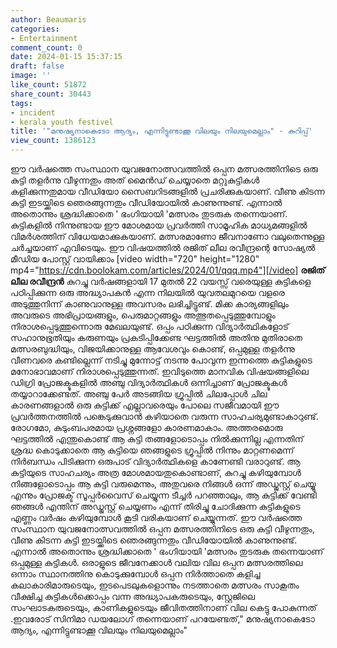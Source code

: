 ```yaml
---
author: Beaumaris
categories:
- Entertainment
comment_count: 0
date: 2024-01-15 15:37:15
draft: false
image: ''
like_count: 51872
share_count: 30443
tags:
- incident
- kerala youth festivel
title: '"മനുഷ്യനാകെടോ ആദ്യം, എന്നിട്ടുണ്ടാക്കൂ വിലയും നിലയുമെല്ലാം" - കുറിപ്പ്'
view_count: 1386123
---
```


ഈ വർഷത്തെ സംസ്ഥാന യുവജനോത്സവത്തിൽ ഒപ്പന മത്സരത്തിനിടെ ഒരു കുട്ടി തളർന്നു വീഴുന്നതും അത് മൈൻഡ് ചെയ്യാതെ മറ്റുകുട്ടികൾ കളിക്കുന്നതുമായ വീഡിയോ സൈബറിടങ്ങളിൽ പ്രചരിക്കുകയാണ്‌. വീണു കിടന്ന കുട്ടി ഇടയ്ക്കിടെ ഞെരങ്ങുന്നതും വീഡിയോയിൽ കാണുന്നുണ്ട്. എന്നാൽ അതൊന്നും ശ്രദ്ധിക്കാതെ ' ഭംഗിയായി 'മത്സരം തുടരുക തന്നെയാണ്. കുട്ടികളിൽ നിന്നുണ്ടായ ഈ മോശമായ പ്രവർത്തി സാമൂഹിക മാധ്യമങ്ങളിൽ വിമർശത്തിന് വിധേയമാക്കുകയാണ്. മത്സരമാണോ ജീവനാണോ വലുതെന്നുള്ള ചർച്ചയാണ് എവിടെയും. ഈ വിഷയത്തിൽ രജിത് ലീല രവീന്ദ്രന്റെ സോഷ്യൽ മീഡിയ പോസ്റ്റ് വായിക്കാം [video width="720" height="1280" mp4="https://cdn.boolokam.com/articles/2024/01/qqq.mp4"][/video] **രജിത് ലീല രവീന്ദ്രൻ** കുറച്ചു വർഷങ്ങളായി 17 മുതൽ 22 വയസ്സ് വരെയുള്ള കുട്ടികളെ പഠിപ്പിക്കുന്ന ഒരു അദ്ധ്യാപകൻ എന്ന നിലയിൽ യുവതലമുറയെ വളരെ അടുത്തുനിന്ന് കാണുവാനുള്ള അവസരം ലഭിച്ചിട്ടുണ്ട്. മിക്ക കാര്യങ്ങളിലും അവരുടെ അഭിപ്രായങ്ങളും, പെരുമാറ്റങ്ങളും അത്ഭുതപ്പെടുത്തുമ്പോളും നിരാശപ്പെടുത്തുന്നൊരു മേഖലയുണ്ട്. ഒപ്പം പഠിക്കുന്ന വിദ്യാർത്ഥികളോട് സഹാനുഭൂതിയും കരുണയും പ്രകടിപ്പിക്കേണ്ട ഘട്ടത്തിൽ അതിനു മുതിരാതെ മത്സരബുദ്ധിയും, വിജയിക്കാനുള്ള ആവേശവും കൊണ്ട്, ഒപ്പമുള്ള തളർന്നു വീണവരെ കണ്ടില്ലെന്ന് നടിച്ചു മുന്നോട്ട് നടന്നു പോവുന്ന ഇന്നത്തെ കുട്ടികളുടെ മനോഭാവമാണ് നിരാശപ്പെടുത്തുന്നത്. ഇവിടുത്തെ മാനവിക വിഷയങ്ങളിലെ ഡിഗ്രി പ്രോജക്ടുകളിൽ അഞ്ചു വിദ്യാർത്ഥികൾ ഒന്നിച്ചാണ് പ്രോജക്ടുകൾ തയ്യാറാക്കേണ്ടത്. അഞ്ചു പേർ അടങ്ങിയ ഗ്രൂപ്പിൽ ചിലപ്പോൾ ചില കാരണങ്ങളാൽ ഒരു കുട്ടിക്ക് എല്ലാവരെയും പോലെ സജീവമായി ഈ പ്രവർത്തനത്തിൽ പങ്കെടുക്കുവാൻ കഴിയാതെ വരുന്ന സാഹചര്യമുണ്ടാകാറുണ്ട്. രോഗമോ, കുടുംബപരമായ പ്രശ്നങ്ങളോ കാരണമാകാം. അത്തരമൊരു ഘട്ടത്തിൽ എന്തുകൊണ്ട് ആ കുട്ടി തങ്ങളോടൊപ്പം നിൽക്കുന്നില്ല എന്നതിന് ശ്രദ്ധ കൊടുക്കാതെ ആ കുട്ടിയെ ഞങ്ങളുടെ ഗ്രൂപ്പിൽ നിന്നും മാറ്റണമെന്ന് നിർബന്ധം പിടിക്കുന്ന ഒരുപാട് വിദ്യാർത്ഥികളെ കാണേണ്ടി വരാറുണ്ട്. ആ കുട്ടിയുടെ സാഹചര്യം അത്ര മോശമായതുകൊണ്ടാണ്, കുറച്ചു കഴിയുമ്പോൾ നിങ്ങളോടൊപ്പം ആ കുട്ടി വരുമെന്നും, അതുവരെ നിങ്ങൾ ഒന്ന് അഡ്ജസ്റ്റ് ചെയ്യൂ എന്നും പ്രോജക്ട് സൂപ്പർവൈസ് ചെയ്യുന്ന ടീച്ചർ പറഞ്ഞാലും, ആ കുട്ടിക്ക് വേണ്ടി ഞങ്ങൾ എന്തിന് അഡ്ജസ്റ്റ് ചെയ്യണം എന്ന് തിരിച്ചു ചോദിക്കുന്ന കുട്ടികളുടെ എണ്ണം വർഷം കഴിയുമ്പോൾ കൂടി വരികയാണ് ചെയ്യുന്നത്. ഈ വർഷത്തെ സംസ്ഥാന യുവജനോത്സവത്തിൽ ഒപ്പന മത്സരത്തിനിടെ ഒരു കുട്ടി വീഴുന്നതും, വീണു കിടന്ന കുട്ടി ഇടയ്ക്കിടെ ഞെരങ്ങുന്നതും വീഡിയോയിൽ കാണുന്നുണ്ട്. എന്നാൽ അതൊന്നും ശ്രദ്ധിക്കാതെ ' ഭംഗിയായി 'മത്സരം തുടരുക തന്നെയാണ് ഒപ്പമുള്ള കുട്ടികൾ. ഒരാളുടെ ജീവനേക്കാൾ വലിയ വില ഒപ്പന മത്സരത്തിലെ ഒന്നാം സ്ഥാനത്തിനു കൊടുക്കുമ്പോൾ ഒപ്പന നിർത്താതെ കളിച്ച കലാകാരിമാരുടെയും, ഇടപെടലുകളൊന്നും നടത്താതെ മത്സരം സാകൂതം വീക്ഷിച്ച കുട്ടികൾക്കൊപ്പം വന്ന അദ്ധ്യാപകരുടെയും, സ്റ്റേജിലെ സംഘാടകരുടെയും, കാണികളുടെയും ജീവിതത്തിനാണ് വില കെട്ടു പോകുന്നത് .ഇവരോട് സിനിമാ ഡയലോഗ് തന്നെയാണ് പറയേണ്ടത്," മനുഷ്യനാകെടോ ആദ്യം, എന്നിട്ടുണ്ടാക്കൂ വിലയും നിലയുമെല്ലാം"